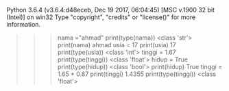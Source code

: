 Python 3.6.4 (v3.6.4:d48eceb, Dec 19 2017, 06:04:45) [MSC v.1900 32 bit (Intel)] on win32
Type "copyright", "credits" or "license()" for more information.
>>> nama ="ahmad"
>>> print(type(nama))
<class 'str'>
>>> print(nama)
ahmad
>>> usia = 17
>>> print(usia)
17
>>> print(type(usia))
<class 'int'>
>>> tinggi = 1.67
>>> print(type(tinggi))
<class 'float'>
>>> hidup = True
>>> print(type(hidup))
<class 'bool'>
>>> print(hidup)
True
>>> tinggi = 1.65 * 0.87
>>> print(tinggi)
1.4355
>>> print(type(tinggi))
<class 'float'>
>>> 
